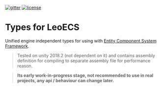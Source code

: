 [![gitter](https://img.shields.io/gitter/room/leopotam/ecs.svg)](https://gitter.im/leopotam/ecs)
[![license](https://img.shields.io/github/license/Leopotam/ecs.types.svg)](https://github.com/Leopotam/ecs.types/blob/develop/LICENSE)
# Types for LeoECS
Unified engine independent types for using with [Entity Component System Framework](https://github.com/Leopotam/ecs).

> Tested on unity 2018.2 (not dependent on it) and contains assembly definition for compiling to separate assembly file for performance reason.

> **Its early work-in-progress stage, not recommended to use in real projects, any api / behaviour can change later.**